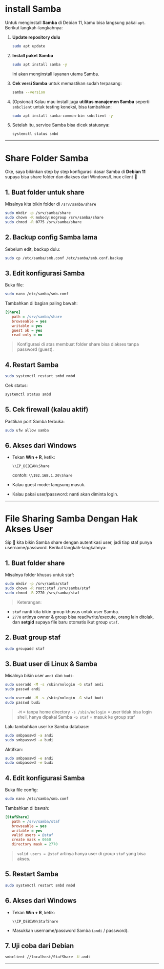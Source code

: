 # install Samba
Untuk menginstall **Samba** di Debian 11, kamu bisa langsung pakai `apt`. Berikut langkah-langkahnya:

1. **Update repository dulu**

   ```bash
   sudo apt update
   ```

2. **Install paket Samba**

   ```bash
   sudo apt install samba -y
   ```

   Ini akan menginstall layanan utama Samba.

3. **Cek versi Samba** untuk memastikan sudah terpasang:

   ```bash
   samba --version
   ```

4. (Opsional) Kalau mau install juga **utilitas manajemen Samba** seperti `smbclient` untuk testing koneksi, bisa tambahkan:

   ```bash
   sudo apt install samba-common-bin smbclient -y
   ```

5. Setelah itu, service Samba bisa dicek statusnya:

   ```bash
   systemctl status smbd
   ```

---

# Share Folder Samba

Oke, saya bikinkan step by step konfigurasi dasar Samba di **Debian 11** supaya bisa share folder dan diakses dari Windows/Linux client 🚀

## 1. Buat folder untuk share

Misalnya kita bikin folder di `/srv/samba/share`

```bash
sudo mkdir -p /srv/samba/share
sudo chown -R nobody:nogroup /srv/samba/share
sudo chmod -R 0775 /srv/samba/share
```

## 2. Backup config Samba lama

Sebelum edit, backup dulu:

```bash
sudo cp /etc/samba/smb.conf /etc/samba/smb.conf.backup
```

## 3. Edit konfigurasi Samba

Buka file:

```bash
sudo nano /etc/samba/smb.conf
```

Tambahkan di bagian paling bawah:

```ini
[Share]
   path = /srv/samba/share
   browseable = yes
   writable = yes
   guest ok = yes
   read only = no
```

> Konfigurasi di atas membuat folder share bisa diakses tanpa password (guest).

## 4. Restart Samba

```bash
sudo systemctl restart smbd nmbd
```

Cek status:

```bash
systemctl status smbd
```

## 5. Cek firewall (kalau aktif)

Pastikan port Samba terbuka:

```bash
sudo ufw allow samba
```

## 6. Akses dari Windows

* Tekan **Win + R**, ketik:

  ```
  \\IP_DEBIAN\Share
  ```

  contoh: `\\192.168.1.20\Share`

* Kalau guest mode: langsung masuk.

* Kalau pakai user/password: nanti akan diminta login.

---

# File Sharing Samba Dengan Hak Akses User

Sip 🔐 kita bikin Samba share dengan autentikasi user, jadi tiap staf punya username/password. Berikut langkah-langkahnya:

## 1. Buat folder share

Misalnya folder khusus untuk staf:

```bash
sudo mkdir -p /srv/samba/staf
sudo chown -R root:staf /srv/samba/staf
sudo chmod -R 2770 /srv/samba/staf
```

> Keterangan:

* `staf` nanti kita bikin group khusus untuk user Samba.
* `2770` artinya owner & group bisa read/write/execute, orang lain ditolak, dan **setgid** supaya file baru otomatis ikut group `staf`.

## 2. Buat group staf

```bash
sudo groupadd staf
```

## 3. Buat user di Linux & Samba

Misalnya bikin user `andi` dan `budi`:

```bash
sudo useradd -M -s /sbin/nologin -G staf andi
sudo passwd andi

sudo useradd -M -s /sbin/nologin -G staf budi
sudo passwd budi
```

> `-M` = tanpa home directory
> `-s /sbin/nologin` = user tidak bisa login shell, hanya dipakai Samba
> `-G staf` = masuk ke group staf

Lalu tambahkan user ke Samba database:

```bash
sudo smbpasswd -a andi
sudo smbpasswd -a budi
```

Aktifkan:

```bash
sudo smbpasswd -e andi
sudo smbpasswd -e budi
```

## 4. Edit konfigurasi Samba

Buka file config:

```bash
sudo nano /etc/samba/smb.conf
```

Tambahkan di bawah:

```ini
[StafShare]
   path = /srv/samba/staf
   browseable = yes
   writable = yes
   valid users = @staf
   create mask = 0660
   directory mask = 2770
```

> `valid users = @staf` artinya hanya user di group `staf` yang bisa akses.

## 5. Restart Samba

```bash
sudo systemctl restart smbd nmbd
```

## 6. Akses dari Windows

* Tekan **Win + R**, ketik:

  ```
  \\IP_DEBIAN\StafShare
  ```
* Masukkan username/password Samba (`andi` / password).

## 7. Uji coba dari Debian

```bash
smbclient //localhost/StafShare -U andi
```

---

